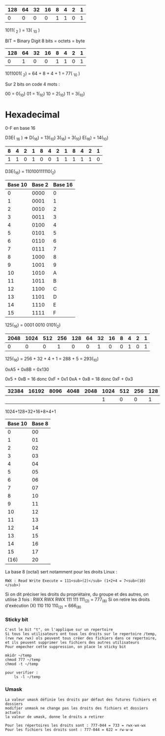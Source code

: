 | 128 | 64  | 32  | 16  | 8   | 4   | 2   | 1   |
| --- | --- | --- | --- | --- | --- | --- | --- |
| 0   | 0   | 0   | 0   | 1   | 1   | 0   | 1   |

1011( <sub>2</sub> ) = 13( <sub>10</sub> )

BIT = Binary Digit
8 bits = octets = byte


| 128 | 64  | 32  | 16  | 8   | 4   | 2   | 1   |
| --- | --- | --- | --- | --- | --- | --- | --- |
| 0   | 1   | 0   | 0   | 1   | 1   | 0   | 1   |
1011001( <sub>2</sub>) = 64 + 8 + 4 + 1 = 77( <sub>10</sub> )

Sur 2 bits on code 4 mots :

00 = 0(<sub>10</sub>)
01 = 1(<sub>10</sub>)
10 = 2(<sub>10</sub>)
11 = 3(<sub>10</sub>)

# Hexadecimal

0-F en base 16


D3E( <sub>16</sub> ) => 
	D(<sub>16</sub>) = 13(<sub>10</sub>) 
	3(<sub>16</sub>) = 3(<sub>10</sub>)
	E(<sub>16</sub>) = 14(<sub>10</sub>)

| 8   | 4   | 2   | 1   | 8   | 4   | 2   | 1   | 8   | 4   | 2   | 1   |
| --- | --- | --- | --- | --- | --- | --- | --- | --- | --- | --- | --- |
| 1   | 1   | 0   | 1   | 0   | 0   | 1   | 1   | 1   | 1   | 1   | 0   |

D3E(<sub>16</sub>) = 110100111110(<sub>2</sub>)

| Base 10 | Base 2 | Base 16 |
| ------- | ------ | ------- |
| 0       | 0000   | 0       |
| 1       | 0001   | 1       |
| 2       | 0010   | 2       |
| 3       | 0011   | 3       |
| 4       | 0100   | 4       |
| 5       | 0101   | 5       |
| 6       | 0110   | 6       |
| 7       | 0111   | 7       |
| 8       | 1000   | 8       |
| 9       | 1001   | 9       |
| 10      | 1010   | A       |
| 11      | 1011   | B       |
| 12      | 1100   | C       |
| 13      | 1101   | D       |
| 14      | 1110   | E       |
| 15      | 1111   | F       |

125(<sub>16</sub>) = 0001 0010 0101(<sub>2</sub>)

| 2048 | 1024 | 512 | 256 | 128 | 64  | 32  | 16  | 8   | 4   | 2   | 1   |
| ---- | ---- | --- | --- | --- | --- | --- | --- | --- | --- | --- | --- |
| 0    | 0    | 0   | 1   | 0   | 0   | 1   | 0   | 0   | 1   | 0   | 1   |

125(<sub>16</sub>) = 256 + 32 + 4 + 1 = 288 + 5 = 293(<sub>10</sub>)

0xA5 + 0x8B = 0x130

0x5 + 0xB = 16 donc 0xF + 0x1
0xA + 0x8 = 18 donc 0xF + 0x3



| 32384 | 16192 | 8096 | 4048 | 2048 | 1024 | 512 | 256 | 128 | 64  | 32  | 16  | 8   | 4   | 2   | 1   |
| ----- | ----- | ---- | ---- | ---- | ---- | --- | --- | --- | --- | --- | --- | --- | --- | --- | --- |
|       |       |      |      |      | 1    | 0   | 0   | 1   | 0   | 1   | 1   | 1   | 1   | 0   | 1   |

1024+128+32+16+8+4+1


Base 10 | Base 8
--|-
0|00
1|01
2|02
3|03
4|04
5|05
6|06
7|07
8|10
9|11
10|12
11|13
12|14
13|15
14|16
15|17
(16)|20
La base 8 (octal) sert notamment pour les droits Linux :

	RWX : Read Write Execute = 111<sub>(2)</sub> (1+2+4 = 7<sub>(10)</sub>)
Si on dit préciser les droits du propriétaire, du groupe et des autres, on utilise 3 fois : 
	RWX RWX RWX
	111   111   111<sub>(2)</sub> = 777<sub>(8)</sub>
Si on retire les droits d'exécution (X)
	110 110 110<sub>(2)</sub> = 666<sub>(8)</sub> 


### Sticky bit
	C'est le bit "t", on l'applique sur un repertoire
	Si tous les utilisateurs ont tous les droits sur le repertoire /temp,
	(rwx rwx rwx) ols peuvent tous créer des fichiers dans ce repertoire, 
	et ils peuvent supprimer les fichiers des autres utilisateurs
	Pour empecher cette suppression, on place le sticky bit

	mkidr ~/temp
	chmod 777 ~/temp
	chmod -t ~/temp

	pour verifier :
		ls -l ~/temp

### Umask
	La valeur umask définie les droits par défaut des futures fichiers et dossiers
	modifier unmask ne change pas les droits des fichiers et dossiers actuels
	la valeur de umask, donne le droits a retirer

	Pour les répertoires les droits sont : 777-044 = 733 = rwx-wx-wx
	Pour les fichiers les droits sont : 777-044 = 622 = rw-w-w

